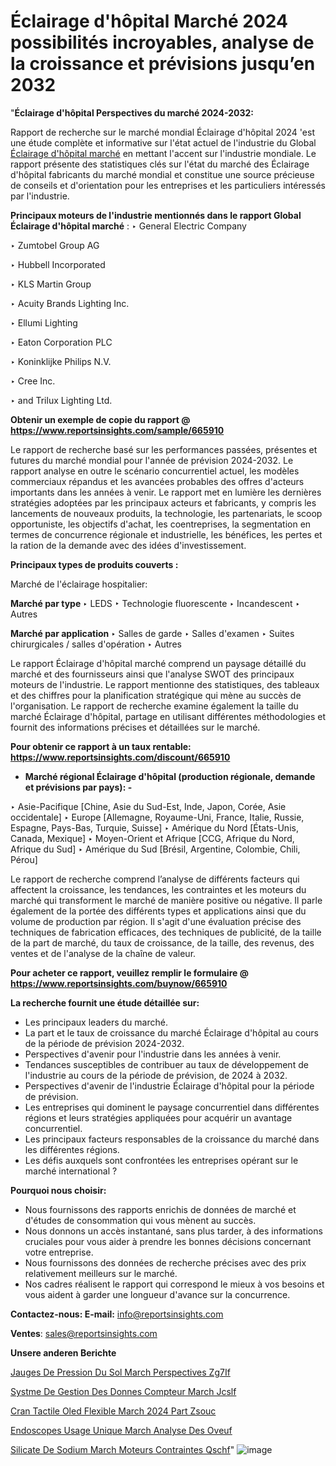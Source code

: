 # Éclairage d'hôpital Marché 2024 possibilités incroyables, analyse de la croissance et prévisions jusqu’en 2032

"<strong>Éclairage d'hôpital Perspectives du marché 2024-2032:</strong>

Rapport de recherche sur le marché mondial Éclairage d'hôpital 2024 'est une étude complète et informative sur l'état actuel de l'industrie du Global <a href=https://www.reportsinsights.com/sample/665910>Éclairage d'hôpital marché</a> en mettant l'accent sur l'industrie mondiale. Le rapport présente des statistiques clés sur l'état du marché des Éclairage d'hôpital fabricants du marché mondial et constitue une source précieuse de conseils et d'orientation pour les entreprises et les particuliers intéressés par l'industrie.

<strong>Principaux moteurs de l'industrie mentionnés dans le rapport Global Éclairage d'hôpital marché</strong> :
‣ General Electric Company

‣ Zumtobel Group AG

‣ Hubbell Incorporated

‣ KLS Martin Group

‣ Acuity Brands Lighting Inc.

‣ Ellumi Lighting

‣ Eaton Corporation PLC

‣ Koninklijke Philips N.V.

‣ Cree Inc.

‣ and Trilux Lighting Ltd.

<strong>Obtenir un exemple de copie du rapport @ <a href=https://www.reportsinsights.com/sample/665910>https://www.reportsinsights.com/sample/665910</a></strong>

Le rapport de recherche basé sur les performances passées, présentes et futures du marché mondial pour l'année de prévision 2024-2032. Le rapport analyse en outre le scénario concurrentiel actuel, les modèles commerciaux répandus et les avancées probables des offres d'acteurs importants dans les années à venir. Le rapport met en lumière les dernières stratégies adoptées par les principaux acteurs et fabricants, y compris les lancements de nouveaux produits, la technologie, les partenariats, le scoop opportuniste, les objectifs d'achat, les coentreprises, la segmentation en termes de concurrence régionale et industrielle, les bénéfices, les pertes et la ration de la demande avec des idées d'investissement.

<strong>Principaux types de produits couverts :</strong>

Marché de l'éclairage hospitalier:

<strong>Marché par type </strong>
‣ LEDS
‣ Technologie fluorescente
‣ Incandescent
‣ Autres

<strong>Marché par application </strong>
‣ Salles de garde
‣ Salles d'examen
‣ Suites chirurgicales / salles d'opération
‣ Autres

Le rapport Éclairage d'hôpital marché comprend un paysage détaillé du marché et des fournisseurs ainsi que l'analyse SWOT des principaux moteurs de l'industrie. Le rapport mentionne des statistiques, des tableaux et des chiffres pour la planification stratégique qui mène au succès de l'organisation. Le rapport de recherche examine également la taille du marché Éclairage d'hôpital, partage en utilisant différentes méthodologies et fournit des informations précises et détaillées sur le marché.

<strong>Pour obtenir ce rapport à un taux rentable: <a href=https://www.reportsinsights.com/discount/665910>https://www.reportsinsights.com/discount/665910</a></strong>
<ul>
  <li><strong>Marché régional Éclairage d'hôpital (production régionale, demande et prévisions par pays): -</strong></li>
</ul>
‣ Asie-Pacifique [Chine, Asie du Sud-Est, Inde, Japon, Corée, Asie occidentale]
‣ Europe [Allemagne, Royaume-Uni, France, Italie, Russie, Espagne, Pays-Bas, Turquie, Suisse]
‣ Amérique du Nord [États-Unis, Canada, Mexique]
‣ Moyen-Orient et Afrique [CCG, Afrique du Nord, Afrique du Sud]
‣ Amérique du Sud [Brésil, Argentine, Colombie, Chili, Pérou]

Le rapport de recherche comprend l’analyse de différents facteurs qui affectent la croissance, les tendances, les contraintes et les moteurs du marché qui transforment le marché de manière positive ou négative. Il parle également de la portée des différents types et applications ainsi que du volume de production par région. Il s'agit d'une évaluation précise des techniques de fabrication efficaces, des techniques de publicité, de la taille de la part de marché, du taux de croissance, de la taille, des revenus, des ventes et de l'analyse de la chaîne de valeur.

<strong>Pour acheter ce rapport, veuillez remplir le formulaire @   <a href=https://www.reportsinsights.com/buynow/665910>https://www.reportsinsights.com/buynow/665910</a></strong>

<strong>La recherche fournit une étude détaillée sur:</strong>
<ul>
  <li>Les principaux leaders du marché.</li>
  <li>La part et le taux de croissance du marché Éclairage d'hôpital au cours de la période de prévision 2024-2032.</li>
  <li>Perspectives d'avenir pour l'industrie dans les années à venir.</li>
  <li>Tendances susceptibles de contribuer au taux de développement de l'industrie au cours de la période de prévision, de 2024 à 2032.</li>
  <li>Perspectives d'avenir de l'industrie Éclairage d'hôpital pour la période de prévision.</li>
  <li>Les entreprises qui dominent le paysage concurrentiel dans différentes régions et leurs stratégies appliquées pour acquérir un avantage concurrentiel.</li>
  <li>Les principaux facteurs responsables de la croissance du marché dans les différentes régions.</li>
  <li>Les défis auxquels sont confrontées les entreprises opérant sur le marché international ?</li>
</ul>
<strong>Pourquoi nous choisir:</strong>
<ul>
  <li>Nous fournissons des rapports enrichis de données de marché et d'études de consommation qui vous mènent au succès.</li>
  <li>Nous donnons un accès instantané, sans plus tarder, à des informations cruciales pour vous aider à prendre les bonnes décisions concernant votre entreprise.</li>
  <li>Nous fournissons des données de recherche précises avec des prix relativement meilleurs sur le marché.</li>
  <li>Nos cadres réalisent le rapport qui correspond le mieux à vos besoins et vous aident à garder une longueur d'avance sur la concurrence.</li>
</ul>
<strong>Contactez-nous:
</strong><strong>E-mail:</strong> <a href=mailto:info@reportsinsights.com>info@reportsinsights.com</a>

<strong>Ventes</strong>: <a href=mailto:sales@reportsinsights.com>sales@reportsinsights.com</a>

<strong>Unsere anderen Berichte</strong>

<a href=https://www.linkedin.com/pulse/jauges-de-pression-du-sol-march%C3%A9-perspectives-zg7if/>Jauges De Pression Du Sol March Perspectives Zg7If</a>

<a href=https://www.linkedin.com/pulse/syst%C3%A8me-de-gestion-des-donn%C3%A9es-compteur-march%C3%A9-jcslf/>Systme De Gestion Des Donnes Compteur March Jcslf</a>

<a href=https://www.linkedin.com/pulse/%C3%A9cran-tactile-oled-flexible-march%C3%A9-2024-part-zsouc/>Cran Tactile Oled Flexible March 2024 Part Zsouc</a>

<a href=https://www.linkedin.com/pulse/endoscopes-%C3%A0-usage-unique-march%C3%A9-analyse-des-oveuf/>Endoscopes  Usage Unique March Analyse Des Oveuf</a>

<a href=https://www.linkedin.com/pulse/silicate-de-sodium-march%C3%A9-moteurs-contraintes-qschf/>Silicate De Sodium March Moteurs Contraintes Qschf</a>"
![image](https://github.com/daminid12/RImarketgrowth/assets/158430485/7a78e9fb-8176-47f3-b443-549c942551d3)
